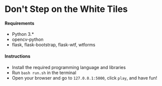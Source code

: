# Don't Step on the White Tiles

#### Requirements
- Python 3.*
- opencv-python
- flask, flask-bootstrap, flask-wtf, wtforms

#### Instructions
- Install the required programming language and libraries
- Run `bash run.sh` in the terminal
- Open your browser and go to `127.0.0.1:5000`, click `play`, and have fun!
